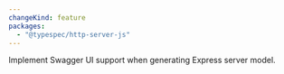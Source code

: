 ```yaml
---
changeKind: feature
packages:
  - "@typespec/http-server-js"
---
```


Implement Swagger UI support when generating Express server model.
